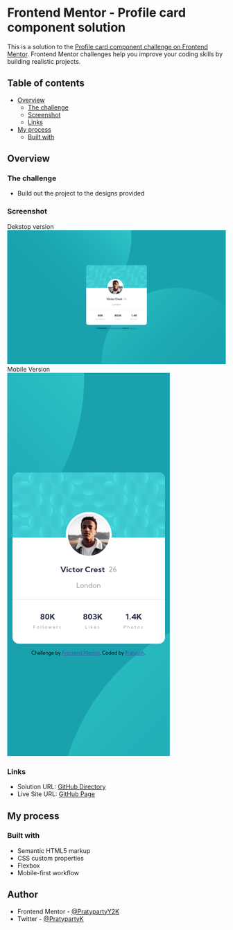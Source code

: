 # Frontend Mentor - Profile card component solution

This is a solution to the [Profile card component challenge on Frontend Mentor](https://www.frontendmentor.io/challenges/profile-card-component-cfArpWshJ). Frontend Mentor challenges help you improve your coding skills by building realistic projects. 

## Table of contents

- [Overview](#overview)
  - [The challenge](#the-challenge)
  - [Screenshot](#screenshot)
  - [Links](#links)
- [My process](#my-process)
  - [Built with](#built-with)

## Overview

### The challenge

- Build out the project to the designs provided

### Screenshot

Dekstop version
![Desktop version](./screenshot-desktop.png)
Mobile Version  
![Mobile version](./screenshot-mobile.png)

### Links

- Solution URL: [GitHub Directory](https://github.com/PratypartyY2K/frontendmentor-challenges/edit/main/profile-card)
- Live Site URL: [GitHub Page](https://pratypartyy2k.github.io/frontendmentor-challenges/profile-card/)

## My process

### Built with

- Semantic HTML5 markup
- CSS custom properties
- Flexbox
- Mobile-first workflow

## Author

 - Frontend Mentor - [@PratypartyY2K](https://www.frontendmentor.io/profile/PratypartyY2K)
 - Twitter - [@PratypartyK](https://twitter.com/PratypartyK)